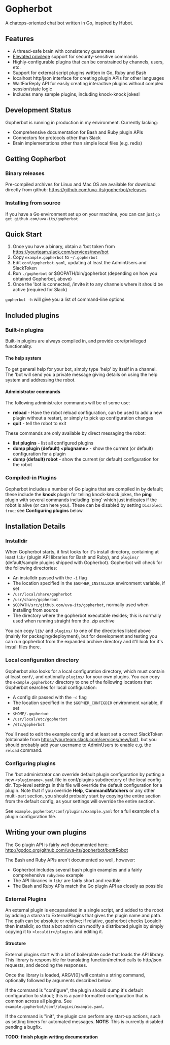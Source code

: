 # Gopherbot
A chatops-oriented chat bot written in Go, inspired by Hubot.

## Features
* A thread-safe brain with consistency guarantees
* [Elevated privilege](doc/Elevation.md) support for security-sensitive commands
* Highly-configurable plugins that can be constrained by channels, users, etc.
* Support for external script plugins written in Go, Ruby and Bash
* localhost http/json interface for creating plugin APIs for other languages
* WaitForReply API for easily creating interactive plugins without complex session/state logic
* Includes many sample plugins, including knock-knock jokes!

## Development Status
Gopherbot is running in production in my environment. Currently lacking:
* Comprehensive documentation for Bash and Ruby plugin APIs
* Connectors for protocols other than Slack
* Brain implementations other than simple local files (e.g. redis)

## Getting Gopherbot
### Binary releases
Pre-compiled archives for Linux and Mac OS are available for download directly from github:
https://github.com/uva-its/gopherbot/releases
### Installing from source
If you have a Go environment set up on your machine, you can can just `go get github.com/uva-its/gopherbot`

## Quick Start
1. Once you have a binary, obtain a 'bot token from https://yourteam.slack.com/services/new/bot
1. Copy `example.gopherbot` to `~/.gopherbot`
2. Edit `conf/gopherbot.yaml`, updating at least the AdminUsers and SlackToken
3. Run `./gopherbot` or $GOPATH/bin/gopherbot (depending on how you obtained Gopherbot, above)
4. Once the 'bot is connected, /invite it to any channels where it should be active (required for Slack)

`gopherbot -h` will give you a list of command-line options

## Included plugins

### Built-in plugins
Built-in plugins are always compiled in, and provide core/privileged functionality.
#### The help system
To get general help for your bot, simply type 'help' by itself in a channel. The 'bot will send you a private message giving details on using the help system and addressing the robot.

#### Administrator commands
The following administrator commands will be of some use:
* **reload** - Have the robot reload configuration, can be used to add a new plugin without a restart, or simply to pick up configuration changes
* **quit** - tell the robot to exit

These commands are only available by direct messaging the robot:
* **list plugins** - list all configured plugins
* **dump plugin (default) \<plugname\>** - show the current (or default) configuration for a plugin
* **dump (default) robot** - show the current (or default) configuration for the robot

### Compiled-in Plugins
Gopherbot includes a number of Go plugins that are compiled in by default; these include the **knock** plugin for telling knock-knock jokes, the **ping** plugin with several commands including 'ping' which just indicates if the robot is alive (or can here you). These can be disabled by setting `Disabled: true`; see **Configuring plugins** below.


## Installation Details
### Installdir
When Gopherbot starts, it first looks for it's install directory, containing at least `lib/` (plugin API libraries for Bash and Ruby), and `plugins/` (default/sample plugins shipped with Gopherbot). Gopherbot will check for the following directories:
* An installdir passed with the `-i` flag
* The location specified in the `$GOPHER_INSTALLDIR` environment variable, if set
* `/usr/local/share/gopherbot`
* `/usr/share/gopherbot`
* `$GOPATH/src/github.com/uva-its/gopherbot`, normally used when installing from source
* The directory where the gopherbot executable resides; this is normally used when running straight from the .zip archive

You can copy `lib/` and `plugins/` to one of the directories listed above (mainly for packaging/deployment), but for development and testing you can run gopherbot from the expanded archive directory and it'll look for it's install files there.

### Local configuration directory
Gopherbot also looks for a local configuration directory, which must contain at least `conf/`, and optionally `plugins/` for your own plugins. You can copy the `example.gopherbot/` directory to one of the following locations that Gopherbot searches for local configuration:
* A config dir passed with the `-c` flag
* The location specified in the `$GOPHER_CONFIGDIR` environment variable, if set
* `$HOME/.gopherbot`
* `/usr/local/etc/gopherbot`
* `/etc/gopherbot`

You'll need to edit the example config and at least set a correct SlackToken (obtainable from https://yourteam.slack.com/services/new/bot), but you should probably add your username to AdminUsers to enable e.g. the `reload` command.

### Configuring plugins
The 'bot administrator can override default plugin configuration by putting a new `<pluginname>.yaml` file in conf/plugins subdirectory of the local config dir. Top-level settings in this file will override the default configuration for a plugin. Note that if you override **Help**, **CommandMatchers** or any other multi-part section, you should probably start by copying the entire section from the default config, as your settings will override the entire section.

See `example.gopherbot/conf/plugins/example.yaml` for a full example of a plugin configuration file.

## Writing your own plugins
The Go plugin API is fairly well documented here: http://godoc.org/github.com/uva-its/gopherbot/bot#Robot

The Bash and Ruby APIs aren't documented so well, however:
* Gopherbot includes several bash plugin examples and a fairly comprehensive `rubydemo` example
* The API libraries in `lib/` are fairly short and readble
* The Bash and Ruby APIs match the Go plugin API as closely as possible

### External Plugins
An external plugin is encapsulated in a single script, and added to the robot by adding a stanza to ExternalPlugins that gives the plugin name and path. The path can be absolute or relative; if relative, gopherbot checks Localdir then Installdir, so that a bot admin can modify a distributed plugin by simply copying it to `<localdir>/plugins` and editing it.

#### Structure
External plugins start with a bit of boilerplate code that loads the API library. This library is
responsible for translating function/method calls to http/json requests, and decoding the responses.

Once the library is loaded, ARGV[0] will contain a string command, optionally followed by arguments described below.

If the command is "configure", the plugin should dump it's default configuration to stdout; this is a yaml-formatted configuration that is common across all plugins. See `example.gopherbot/conf/plugins/example.yaml`.

If the command is "init", the plugin can perform any start-up actions, such as setting timers for automated messages. **NOTE:** This is currently disabled pending a bugfix.

**TODO: finish plugin writing documentation**

